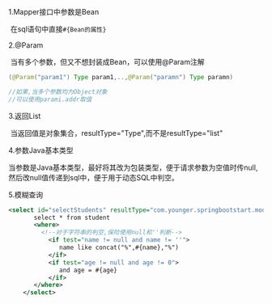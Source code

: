 1.Mapper接口中参数是Bean

​	在sql语句中直接`#{Bean的属性}`

2.@Param

​	当有多个参数，但又不想封装成Bean，可以使用@Param注解

```java
(@Param("param1") Type param1,..,@Param("paramn") Type paramn)

//如果,当多个参数均为Object对象
//可以使用parami.addr取值
```

3.返回List<Type>

​	当返回值是对象集合，resultType="Type",而不是resultType="list"

4.参数Java基本类型

​	当参数是Java基本类型，最好将其改为包装类型，便于请求参数为空值时传null,然后改null值传递到sql中，便于用于动态SQL中判空。

5.模糊查询

```xml
<select id="selectStudents" resultType="com.younger.springbootstart.model.Student">
       select * from student
       <where>
         <!--对于字符串的判空,保险使用null和''判断-->
           <if test="name != null and name != ''">
              name like concat("%",#{name},"%")
           </if>
           <if test="age != null and age != 0">
              and age = #{age}
           </if>
       </where>
    </select>
```
